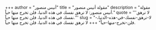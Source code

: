 +++
author = "أنيس منصور"
title = "مقولة أنيس منصور"
description = "مقولة أنيس منصور: لا ترهق نفسك في هذه الدنيا، فلن تخرج منها حياً."
quote = '''لا ترهق نفسك في هذه الدنيا، فلن تخرج منها حياً.'''
slug = "لا-ترهق-نفسك-في-هذه-الدنيا،-فلن-تخرج-منها-حياً"
+++
لا ترهق نفسك في هذه الدنيا، فلن تخرج منها حياً.
